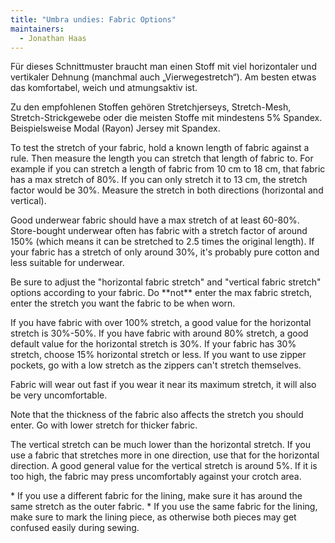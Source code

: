 ```yaml
---
title: "Umbra undies: Fabric Options"
maintainers:
  - Jonathan Haas
---
```


Für dieses Schnittmuster braucht man einen Stoff mit viel horizontaler und vertikaler Dehnung (manchmal auch „Vierwegestretch“). Am besten etwas das komfortabel, weich und atmungsaktiv ist.

Zu den empfohlenen Stoffen gehören Stretchjerseys, Stretch-Mesh, Stretch-Strickgewebe oder die meisten Stoffe mit mindestens 5% Spandex. Beispielsweise Modal (Rayon) Jersey mit Spandex.

To test the stretch of your fabric, hold a known length of fabric against a rule.
Then measure the length you can stretch that length of fabric to.
For example if you can stretch a length of fabric from 10 cm to 18 cm, that fabric has a max stretch of 80%. If you can only stretch it to 13 cm, the stretch factor would be 30%.
Measure the stretch in both directions (horizontal and vertical).

Good underwear fabric should have a max stretch of at least 60-80%. Store-bought underwear often has fabric with a stretch factor of around 150% (which means it can be stretched to 2.5 times the original length). If your fabric has a stretch of only around 30%, it's probably pure cotton and less suitable for underwear.

<Warning>
Be sure to adjust the "horizontal fabric stretch" and "vertical fabric stretch" options according to your fabric. Do **not** enter the max fabric stretch, enter the stretch you want the fabric to be when worn.
</Warning>

If you have fabric with over 100% stretch, a good value for the horizontal stretch is 30%-50%.
If you have fabric with around 80% stretch, a good default value for the horizontal stretch is 30%.
If your fabric has 30% stretch, choose 15% horizontal stretch or less.
If you want to use zipper pockets, go with a low stretch as the zippers can't stretch themselves.

Fabric will wear out fast if you wear it near its maximum stretch, it will also be very uncomfortable.

Note that the thickness of the fabric also affects the stretch you should enter. Go with lower stretch for thicker fabric.

The vertical stretch can be much lower than the horizontal stretch. If you use a fabric that stretches more in one direction, use that for the horizontal direction.
A good general value for the vertical stretch is around 5%. If it is too high, the fabric may press uncomfortably against your crotch area.

<Note>
* If you use a different fabric for the lining, make sure it has around the same stretch as the outer fabric.
* If you use the same fabric for the lining, make sure to mark the lining piece, as otherwise both pieces may get confused easily during sewing.
</Note>
